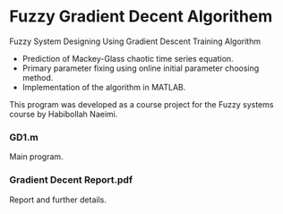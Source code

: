 # Fuzzy Gradient Decent Algorithem
 Fuzzy System Designing Using Gradient Descent Training Algorithm
- Prediction of Mackey-Glass chaotic time series equation.
- Primary parameter fixing using online initial parameter choosing method.
- Implementation of the algorithm in MATLAB.

This program was developed as a course project for the Fuzzy systems course by Habibollah Naeimi.

### GD1.m
Main program.

### Gradient Decent Report.pdf
Report and further details.
